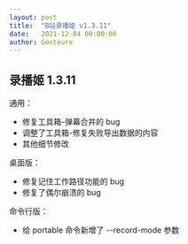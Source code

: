 ```yaml
---
layout: post
title:  "B站录播姬 v1.3.11"
date:   2021-12-04 00:00:00
author: Genteure
---
```


## 录播姬 1.3.11

通用：

- 修复工具箱-弹幕合并的 bug
- 调整了工具箱-修复失败导出数据的内容
- 其他细节修改

桌面版：

- 修复记住工作路径功能的 bug
- 修复了偶尔崩溃的 bug

命令行版：

- 给 portable 命令新增了 --record-mode 参数
